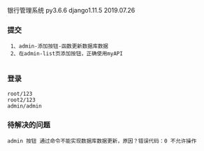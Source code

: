 银行管理系统  py3.6.6  django1.11.5    2019.07.26          


### 提交

```
 1、admin-添加按钮-函数更新数据库数据
 2、在admin-list页添加按钮，正确使用myAPI
 
```        

### 登录
```
root/123
root2/123
admin/admin
```


### 待解决的问题
```
admin 按钮 通过命令不能实现数据库数据更新，原因？错误代码：0 不允许操作

```